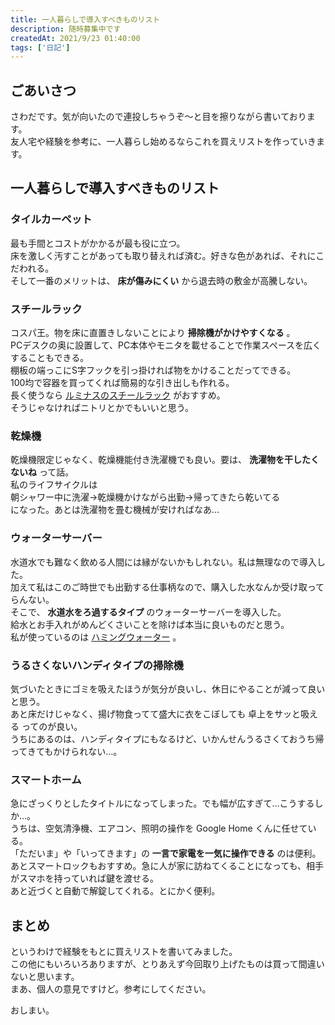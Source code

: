 ```yaml
---
title: 一人暮らしで導入すべきものリスト
description: 随時募集中です
createdAt: 2021/9/23 01:40:00
tags: ['日記']
---
```


## ごあいさつ

さわだです。気が向いたので連投しちゃうぞ〜と目を擦りながら書いております。  
友人宅や経験を参考に、一人暮らし始めるならこれを買えリストを作っていきます。

## 一人暮らしで導入すべきものリスト

### タイルカーペット

最も手間とコストがかかるが最も役に立つ。  
床を激しく汚すことがあっても取り替えれば済む。好きな色があれば、それにこだわれる。  
そして一番のメリットは、 **床が傷みにくい** から退去時の敷金が高騰しない。

### スチールラック

コスパ王。物を床に直置きしないことにより **掃除機がかけやすくなる** 。  
PCデスクの奥に設置して、PC本体やモニタを載せることで作業スペースを広くすることもできる。  
棚板の端っこにS字フックを引っ掛ければ物をかけることだってできる。  
100均で容器を買ってくれば簡易的な引き出しも作れる。  
長く使うなら [ルミナスのスチールラック](https://www.luminous-club.com/) がおすすめ。  
そうじゃなければニトリとかでもいいと思う。

### 乾燥機

乾燥機限定じゃなく、乾燥機能付き洗濯機でも良い。要は、 **洗濯物を干したくないね** って話。  
私のライフサイクルは  
朝シャワー中に洗濯→乾燥機かけながら出勤→帰ってきたら乾いてる  
になった。あとは洗濯物を畳む機械が安ければなあ…

### ウォーターサーバー

水道水でも難なく飲める人間には縁がないかもしれない。私は無理なので導入した。  
加えて私はこのご時世でも出勤する仕事柄なので、購入した水なんか受け取ってらんない。  
そこで、 **水道水をろ過するタイプ** のウォーターサーバーを導入した。  
給水とお手入れがめんどくさいことを除けば本当に良いものだと思う。  
私が使っているのは [ハミングウォーター](https://life-w-water.com/) 。

### うるさくないハンディタイプの掃除機

気づいたときにゴミを吸えたほうが気分が良いし、休日にやることが減って良いと思う。  
あと床だけじゃなく、揚げ物食ってて盛大に衣をこぼしても 卓上をサッと吸える ってのが良い。  
うちにあるのは、ハンディタイプにもなるけど、いかんせんうるさくておうち帰ってきてもかけられない…。

### スマートホーム

急にざっくりとしたタイトルになってしまった。でも幅が広すぎて…こうするしか…。  
うちは、空気清浄機、エアコン、照明の操作を Google Home くんに任せている。  
「ただいま」や「いってきます」の **一言で家電を一気に操作できる** のは便利。  
あとスマートロックもおすすめ。急に人が家に訪ねてくることになっても、相手がスマホを持っていれば鍵を渡せる。  
あと近づくと自動で解錠してくれる。とにかく便利。

## まとめ

というわけで経験をもとに買えリストを書いてみました。  
この他にもいろいろありますが、とりあえず今回取り上げたものは買って間違いないと思います。  
まあ、個人の意見ですけど。参考にしてください。

おしまい。
